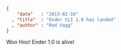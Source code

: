 ```json
{
    "date"   : "2013-02-16"
  , "title"  : "Ender CLI 1.0 has landed"
  , "author" : "Rod Vagg"
}
```

Woo Hoo! Ender 1.0 is alive!